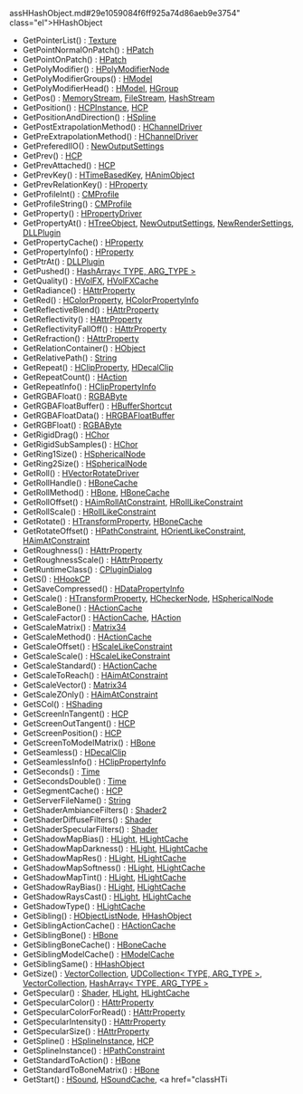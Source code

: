 assHHashObject.md#29e1059084f6ff925a74d86aeb9e3754" class="el">HHashObject</a>
- GetPointerList() : <a href="classTexture.md#8ed0074dba65c5d4cb56434b6f63f890" class="el">Texture</a>
- GetPointNormalOnPatch() : <a href="classHPatch.md#0dbf9a2c1ec3f5a57d2058e4dba997f8" class="el">HPatch</a>
- GetPointOnPatch() : <a href="classHPatch.md#d2962f85456a20b4b88e95f901523056" class="el">HPatch</a>
- GetPolyModifier() : <a href="classHPolyModifierNode.md#6fa78b9cb5204f8886f5aa18e812fbdb" class="el">HPolyModifierNode</a>
- GetPolyModifierGroups() : <a href="classHModel.md#354338bb90ba912f51180c0a0e4b681e" class="el">HModel</a>
- GetPolyModifierHead() : <a href="classHModel.md#09046f194bf799572d19efa6607b53c4" class="el">HModel</a>, <a href="classHGroup.md#09046f194bf799572d19efa6607b53c4" class="el">HGroup</a>
- GetPos() : <a href="classMemoryStream.md#f94a854611b76efe8e8e66ae56577baf" class="el">MemoryStream</a>, <a href="classFileStream.md#f94a854611b76efe8e8e66ae56577baf" class="el">FileStream</a>, <a href="classHashStream.md#a0beb67581de4746aebead5334327042" class="el">HashStream</a>
- GetPosition() : <a href="classHCPInstance.md#c7c74ff74acaf38b197c87e5665fff15" class="el">HCPInstance</a>, <a href="classHCP.md#c7c74ff74acaf38b197c87e5665fff15" class="el">HCP</a>
- GetPositionAndDirection() : <a href="classHSpline.md#4e95473761f6d1b3a69e5c3063899862" class="el">HSpline</a>
- GetPostExtrapolationMethod() : <a href="classHChannelDriver.md#fc051bbb8493eaef2d686f27ee6bc3f6" class="el">HChannelDriver</a>
- GetPreExtrapolationMethod() : <a href="classHChannelDriver.md#2546c3cf7996bef7910f43f2daf780ad" class="el">HChannelDriver</a>
- GetPreferedIIO() : <a href="classNewOutputSettings.md#fbec658be75a3742adf589312ba25b4e" class="el">NewOutputSettings</a>
- GetPrev() : <a href="classHCP.md#af0f5aba22373c44df34c86dcb76aba9" class="el">HCP</a>
- GetPrevAttached() : <a href="classHCP.md#21ff8559fe49318337dba8b9ce8cb27d" class="el">HCP</a>
- GetPrevKey() : <a href="classHTimeBasedKey.md#7d386ca9712c82233d90ad1d048797a2" class="el">HTimeBasedKey</a>, <a href="classHAnimObject.md#d57ca6818a68df5c0dd17e909385aeaa" class="el">HAnimObject</a>
- GetPrevRelationKey() : <a href="classHProperty.md#5a776390a6476e5c4a18f470b04b2a73" class="el">HProperty</a>
- GetProfileInt() : <a href="classCMProfile.md#a0c2138886ececf79322e99946e65f55" class="el">CMProfile</a>
- GetProfileString() : <a href="classCMProfile.md#a855d5d4b32621fc618c3c8cb368b21e" class="el">CMProfile</a>
- GetProperty() : <a href="classHPropertyDriver.md#7ca16012963ff962f295e142301537a2" class="el">HPropertyDriver</a>
- GetPropertyAt() : <a href="classHTreeObject.md#bb221cb3dea0d7da15bab04f12e0af7a" class="el">HTreeObject</a>, <a href="classNewOutputSettings.md#bb221cb3dea0d7da15bab04f12e0af7a" class="el">NewOutputSettings</a>, <a href="classNewRenderSettings.md#bb221cb3dea0d7da15bab04f12e0af7a" class="el">NewRenderSettings</a>, <a href="classDLLPlugin.md#bb221cb3dea0d7da15bab04f12e0af7a" class="el">DLLPlugin</a>
- GetPropertyCache() : <a href="classHProperty.md#006335268b1cff30a7b483d3e88bec45" class="el">HProperty</a>
- GetPropertyInfo() : <a href="classHProperty.md#a167263e48531bb247a0dfe151f06374" class="el">HProperty</a>
- GetPtrAt() : <a href="classDLLPlugin.md#0bb0af24d1de05b3362b600b7aca58a7" class="el">DLLPlugin</a>
- GetPushed() : <a href="classHashArray.md#62dae3ace05cea3c33a91593a13a57ac" class="el">HashArray&lt; TYPE, ARG_TYPE &gt;</a>
- GetQuality() : <a href="classHVolFX.md#6ca395703319eb0e8785f04b4d42463c" class="el">HVolFX</a>, <a href="classHVolFXCache.md#6ca395703319eb0e8785f04b4d42463c" class="el">HVolFXCache</a>
- GetRadiance() : <a href="classHAttrProperty.md#e6b107dd6a25ae57ff605c0f387dca50" class="el">HAttrProperty</a>
- GetRed() : <a href="classHColorProperty.md#00a162882e174049b3c7ac02c05d9ed7" class="el">HColorProperty</a>, <a href="classHColorPropertyInfo.md#00a162882e174049b3c7ac02c05d9ed7" class="el">HColorPropertyInfo</a>
- GetReflectiveBlend() : <a href="classHAttrProperty.md#a71687d3ab552528a58c37f35a6dbd1f" class="el">HAttrProperty</a>
- GetReflectivity() : <a href="classHAttrProperty.md#f9b6e6209ed2b9816937c227a0398a3c" class="el">HAttrProperty</a>
- GetReflectivityFallOff() : <a href="classHAttrProperty.md#0af69e66cdba553a8e271dd30cb17a40" class="el">HAttrProperty</a>
- GetRefraction() : <a href="classHAttrProperty.md#3b9ab2a1cd96b52682d7bc647a4692f9" class="el">HAttrProperty</a>
- GetRelationContainer() : <a href="classHObject.md#c4150697ec530e523dabefe3686b3f65" class="el">HObject</a>
- GetRelativePath() : <a href="classString.md#48b9621739382c3cf447eacd08ccf2ee" class="el">String</a>
- GetRepeat() : <a href="classHClipProperty.md#ed5a8933e7f4f6c7e901c44a3360cc4d" class="el">HClipProperty</a>, <a href="classHDecalClip.md#ed5a8933e7f4f6c7e901c44a3360cc4d" class="el">HDecalClip</a>
- GetRepeatCount() : <a href="classHAction.md#04c49c8811276417eaf740745131ad1c" class="el">HAction</a>
- GetRepeatInfo() : <a href="classHClipPropertyInfo.md#4079c0a82a3bcbd1f7655b06a87fb302" class="el">HClipPropertyInfo</a>
- GetRGBAFloat() : <a href="classRGBAByte.md#20abddf33fd38e3db7597895dbe14fdb" class="el">RGBAByte</a>
- GetRGBAFloatBuffer() : <a href="classHBufferShortcut.md#3a52a03cba58531e7acb86b9a5bf080b" class="el">HBufferShortcut</a>
- GetRGBAFloatData() : <a href="classHRGBAFloatBuffer.md#3c94cb95041b84a6ee363af99bf7e2f1" class="el">HRGBAFloatBuffer</a>
- GetRGBFloat() : <a href="classRGBAByte.md#d450ed5b8fe4eb559d10ea48a73230c9" class="el">RGBAByte</a>
- GetRigidDrag() : <a href="classHChor.md#363ea2a74920c3c3e27bfd5fafdd28af" class="el">HChor</a>
- GetRigidSubSamples() : <a href="classHChor.md#e3b7a2292a17fb2495c5170f9749c07e" class="el">HChor</a>
- GetRing1Size() : <a href="classHSphericalNode.md#a333a8465fcc7432cd5974d6f67a6fa5" class="el">HSphericalNode</a>
- GetRing2Size() : <a href="classHSphericalNode.md#9afde3a7754284236d08b38be8bba661" class="el">HSphericalNode</a>
- GetRoll() : <a href="classHVectorRotateDriver.md#d457161af23e2afda6a16e9cc3246cf4" class="el">HVectorRotateDriver</a>
- GetRollHandle() : <a href="classHBoneCache.md#5b802ba8e1093510813427e3845eb03c" class="el">HBoneCache</a>
- GetRollMethod() : <a href="classHBone.md#a507cd27f1f309f39b260e0fa6726d62" class="el">HBone</a>, <a href="classHBoneCache.md#a507cd27f1f309f39b260e0fa6726d62" class="el">HBoneCache</a>
- GetRollOffset() : <a href="classHAimRollAtConstraint.md#973492ac0e160c46934b64a090eeafec" class="el">HAimRollAtConstraint</a>, <a href="classHRollLikeConstraint.md#973492ac0e160c46934b64a090eeafec" class="el">HRollLikeConstraint</a>
- GetRollScale() : <a href="classHRollLikeConstraint.md#bd9aaaccbdb214ebdfa719b1876dca7a" class="el">HRollLikeConstraint</a>
- GetRotate() : <a href="classHTransformProperty.md#1d847328e29003cb93b4f5b2e0df52a0" class="el">HTransformProperty</a>, <a href="classHBoneCache.md#1d847328e29003cb93b4f5b2e0df52a0" class="el">HBoneCache</a>
- GetRotateOffset() : <a href="classHPathConstraint.md#575d3aa5f7a4481dd23c75317a924ec9" class="el">HPathConstraint</a>, <a href="classHOrientLikeConstraint.md#575d3aa5f7a4481dd23c75317a924ec9" class="el">HOrientLikeConstraint</a>, <a href="classHAimAtConstraint.md#575d3aa5f7a4481dd23c75317a924ec9" class="el">HAimAtConstraint</a>
- GetRoughness() : <a href="classHAttrProperty.md#bfca0cafe6e358982fa58b0d9b813d32" class="el">HAttrProperty</a>
- GetRoughnessScale() : <a href="classHAttrProperty.md#a780bfaed06942ed2d456cc43d74039f" class="el">HAttrProperty</a>
- GetRuntimeClass() : <a href="classCPluginDialog.md#cb11aeecde3f09b650187a9c8fb1e3ba" class="el">CPluginDialog</a>
- GetS() : <a href="classHHookCP.md#737177d74a68849f8138a360e126f522" class="el">HHookCP</a>
- GetSaveCompressed() : <a href="classHDataPropertyInfo.md#4104b78781adee7d4343e3f6bcf928e1" class="el">HDataPropertyInfo</a>
- GetScale() : <a href="classHTransformProperty.md#62627cd2f31ccbc49046e82497981e75" class="el">HTransformProperty</a>, <a href="classHCheckerNode.md#62627cd2f31ccbc49046e82497981e75" class="el">HCheckerNode</a>, <a href="classHSphericalNode.md#62627cd2f31ccbc49046e82497981e75" class="el">HSphericalNode</a>
- GetScaleBone() : <a href="classHActionCache.md#642160d517c7e2606c4a6d574cfd8cd4" class="el">HActionCache</a>
- GetScaleFactor() : <a href="classHActionCache.md#1dfe172de3b109aa187c946e0b15b908" class="el">HActionCache</a>, <a href="classHAction.md#1dfe172de3b109aa187c946e0b15b908" class="el">HAction</a>
- GetScaleMatrix() : <a href="classMatrix34.md#47a98f3db5918c55c1f9f97bd9af2803" class="el">Matrix34</a>
- GetScaleMethod() : <a href="classHActionCache.md#69edb8f6830dbde8b77e14dcd149526c" class="el">HActionCache</a>
- GetScaleOffset() : <a href="classHScaleLikeConstraint.md#7eea63d38d351e707c79cfb2ddd23af0" class="el">HScaleLikeConstraint</a>
- GetScaleScale() : <a href="classHScaleLikeConstraint.md#97e451e08a2b525f0ccf77f82b3de0b4" class="el">HScaleLikeConstraint</a>
- GetScaleStandard() : <a href="classHActionCache.md#984b361b73c1052564754467d7150e66" class="el">HActionCache</a>
- GetScaleToReach() : <a href="classHAimAtConstraint.md#7f8067731d0b1e822c22aa8e9bd7ffea" class="el">HAimAtConstraint</a>
- GetScaleVector() : <a href="classMatrix34.md#573e021e042c84d57d90a02725880580" class="el">Matrix34</a>
- GetScaleZOnly() : <a href="classHAimAtConstraint.md#b941b0c2efdbe1bc984a511c83cb5cba" class="el">HAimAtConstraint</a>
- GetSCol() : <a href="classHShading.md#e69862424d143bbcf36e94b0a397f352" class="el">HShading</a>
- GetScreenInTangent() : <a href="classHCP.md#e8b37a5c27aae711144b57b90191c961" class="el">HCP</a>
- GetScreenOutTangent() : <a href="classHCP.md#634fcf451e4797beba0ff6fd013369f0" class="el">HCP</a>
- GetScreenPosition() : <a href="classHCP.md#bb1b4858b2d5487697c98d1a632c5ae0" class="el">HCP</a>
- GetScreenToModelMatrix() : <a href="classHBone.md#c215ca2c36ded6e531fa048b26c9ef89" class="el">HBone</a>
- GetSeamless() : <a href="classHDecalClip.md#37060dd3dff86a965a73a080e3e48a68" class="el">HDecalClip</a>
- GetSeamlessInfo() : <a href="classHClipPropertyInfo.md#73434e089714bb36ff42567d47722621" class="el">HClipPropertyInfo</a>
- GetSeconds() : <a href="classTime.md#af68bbc29f8f67689346bf513daeb999" class="el">Time</a>
- GetSecondsDouble() : <a href="classTime.md#6d0dccfd670d8054cab0856767014333" class="el">Time</a>
- GetSegmentCache() : <a href="classHCP.md#85101701179b5d544a8378bbe028871c" class="el">HCP</a>
- GetServerFileName() : <a href="classString.md#df2749007139db67817ab18ddf9343da" class="el">String</a>
- GetShaderAmbianceFilters() : <a href="classShader2.md#123659ca53c07d0d3840da958ea0dcb9" class="el">Shader2</a>
- GetShaderDiffuseFilters() : <a href="classShader.md#dd4602743ddf15c1111c59e457b5319a" class="el">Shader</a>
- GetShaderSpecularFilters() : <a href="classShader.md#e45d98965374f68b8569b430d7fd9f4b" class="el">Shader</a>
- GetShadowMapBias() : <a href="classHLight.md#a25e8ba073496c44efcdfbef01e47269" class="el">HLight</a>, <a href="classHLightCache.md#a25e8ba073496c44efcdfbef01e47269" class="el">HLightCache</a>
- GetShadowMapDarkness() : <a href="classHLight.md#4c0dc21aa04836745be53b6c964921d6" class="el">HLight</a>, <a href="classHLightCache.md#4c0dc21aa04836745be53b6c964921d6" class="el">HLightCache</a>
- GetShadowMapRes() : <a href="classHLight.md#c2ef950f3303c70a6867d268d248e705" class="el">HLight</a>, <a href="classHLightCache.md#c2ef950f3303c70a6867d268d248e705" class="el">HLightCache</a>
- GetShadowMapSoftness() : <a href="classHLight.md#4067cbc008f740ae8bbcac2bbfc0103c" class="el">HLight</a>, <a href="classHLightCache.md#4067cbc008f740ae8bbcac2bbfc0103c" class="el">HLightCache</a>
- GetShadowMapTint() : <a href="classHLight.md#a00031239b46e5e0d509028c409f0b24" class="el">HLight</a>, <a href="classHLightCache.md#a00031239b46e5e0d509028c409f0b24" class="el">HLightCache</a>
- GetShadowRayBias() : <a href="classHLight.md#72213bec87faa54bc5196c0926e8e8b3" class="el">HLight</a>, <a href="classHLightCache.md#72213bec87faa54bc5196c0926e8e8b3" class="el">HLightCache</a>
- GetShadowRaysCast() : <a href="classHLight.md#ab116b1cef88e5e13f37c8c3e09fa574" class="el">HLight</a>, <a href="classHLightCache.md#ab116b1cef88e5e13f37c8c3e09fa574" class="el">HLightCache</a>
- GetShadowType() : <a href="classHLightCache.md#85e7520421f0a0859bdd7820ba332fc8" class="el">HLightCache</a>
- GetSibling() : <a href="classHObjectListNode.md#d6ea8ca9057dc82025912c710057fe09" class="el">HObjectListNode</a>, <a href="classHHashObject.md#d6ea8ca9057dc82025912c710057fe09" class="el">HHashObject</a>
- GetSiblingActionCache() : <a href="classHActionCache.md#23749ad4fa7cd16f75693a608facc8ae" class="el">HActionCache</a>
- GetSiblingBone() : <a href="classHBone.md#51d89c7918b5264abf82303ff6a02f38" class="el">HBone</a>
- GetSiblingBoneCache() : <a href="classHBoneCache.md#1027a808f585a06ebd367cc3cbf1a83b" class="el">HBoneCache</a>
- GetSiblingModelCache() : <a href="classHModelCache.md#009a33486a3d230dceeea2e4a7c0fa04" class="el">HModelCache</a>
- GetSiblingSame() : <a href="classHHashObject.md#5788d8ba32b9eb644c937edf2c937409" class="el">HHashObject</a>
- GetSize() : <a href="classVectorCollection.md#f2259ebe9d1c07ceb60119edb0a86416" class="el">VectorCollection</a>, <a href="classUDCollection.md#f2259ebe9d1c07ceb60119edb0a86416" class="el">UDCollection&lt; TYPE, ARG_TYPE &gt;</a>, <a href="classVectorCollection.md#f2259ebe9d1c07ceb60119edb0a86416" class="el">VectorCollection</a>, <a href="classHashArray.md#f2259ebe9d1c07ceb60119edb0a86416" class="el">HashArray&lt; TYPE, ARG_TYPE &gt;</a>
- GetSpecular() : <a href="classShader.md#4d732044b77e0e1fe663489a62587593" class="el">Shader</a>, <a href="classHLight.md#a9c4e4b0bc417eedf59c46334bf2f198" class="el">HLight</a>, <a href="classHLightCache.md#a9c4e4b0bc417eedf59c46334bf2f198" class="el">HLightCache</a>
- GetSpecularColor() : <a href="classHAttrProperty.md#8c9ebb6656b8569b1919338be36e7ec9" class="el">HAttrProperty</a>
- GetSpecularColorForRead() : <a href="classHAttrProperty.md#8834484c647e8882698b525c30c6c899" class="el">HAttrProperty</a>
- GetSpecularIntensity() : <a href="classHAttrProperty.md#ca682eda0f9c446ff524973bd940c585" class="el">HAttrProperty</a>
- GetSpecularSize() : <a href="classHAttrProperty.md#24d2711062124e62d1f77886b8dff709" class="el">HAttrProperty</a>
- GetSpline() : <a href="classHSplineInstance.md#5604a3d97e892579204bd5983c783e9c" class="el">HSplineInstance</a>, <a href="classHCP.md#5604a3d97e892579204bd5983c783e9c" class="el">HCP</a>
- GetSplineInstance() : <a href="classHPathConstraint.md#22218a69251cea70500c22a2246f90a8" class="el">HPathConstraint</a>
- GetStandardToAction() : <a href="classHBone.md#e20790511b2d4ef265800b7e57816f74" class="el">HBone</a>
- GetStandardToBoneMatrix() : <a href="classHBone.md#3da152b35859cba7da6a9df0b1215dd0" class="el">HBone</a>
- GetStart() : <a href="classHSound.md#7f60edad14ccca63b1bee8f3a8ad0046" class="el">HSound</a>, <a href="classHSoundCache.md#7f60edad14ccca63b1bee8f3a8ad0046" class="el">HSoundCache</a>, <a href="classHTi